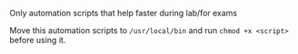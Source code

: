 Only automation scripts that help faster during lab/for exams

Move this automation scripts to `/usr/local/bin` and run `chmod +x <script>` before using it.